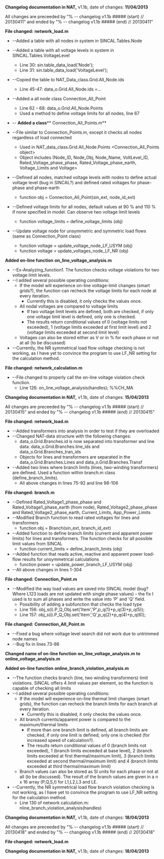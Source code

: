 **Changelog documentation in NAT,** v1.1b, date of changes: **11/04/2013**

All changes are preceeded by &quot;% -- changelog v1.1b ##### (start) // 20130411&quot; and ended by &quot;% -- changelog v1.1b ##### (end) // 20130411&quot;

**File changed:**  **network\_load.m**

- --Added a table with all nodes in system in SINCAL.Tables.Node
- --Added a table with all voltage levels in system in SINCAL.Tables.VoltageLevel
  - Line 30: sin.table\_data\_load(&#39;Node&#39;);
  - Line 31: sin.table\_data\_load(&#39;VoltageLevel&#39;);

- --Copied the table to NAT\_Data\_class.Grid.All\_Node.ids
  - Line 45-47: data\_o.Grid.All\_Node.ids =…
- --Added a all node class Connection\_All\_Point
  - Line 62 – 68: data\_o.Grid.All\_Node.Points
  - Used a method to define voltage limits for all nodes, line 67

- -- **Added a class**** Connection\_All\_Points.m**
- --File similar to Connection\_Points.m, except it checks all nodes regardless of load connected
  - Used in NAT\_data\_class.Grid.All\_Node.Points &lt;Connection\_All\_Points object&gt;
  - Object includes (Node\_ID, Node\_Obj, Node\_Name, VoltLevel\_ID, Rated\_Voltage\_phase\_phase, Rated\_Voltage\_phase\_earth, Voltage\_Limits and Voltage&gt;
- --Defined all nodes, matched voltage levels with nodes to define actual voltage level (bug in SINCAL?) and defined rated voltages for phase-phase and phase-earth
  - function obj = Connection\_All\_Point(sin\_ext, node\_id\_ext)
- --Defined voltage limits for all nodes, default values at 90 % and 110 % if none specified in model.  Can observe two voltage limit levels
  - function voltage\_limits = define\_voltage\_limits (obj)
- --Update voltage node for unsymmetric and symmetric load flows (same as Connection\_Point class)
  - function voltage = update\_voltage\_node\_LF\_USYM (obj)
  - function voltage = update\_voltages\_node\_LF\_NR (obj)

**Added on-line function**  **on\_line\_voltage\_analysis.m**

- --Ex-Analyzing\_function1. The function checks voltage violations for two voltage limit levels.
- --I added several possible operating conditions:
  - If the model will experience on-line voltage-limit changes (smart grids?), the function can recheck the voltage limits for each node at every iteration.
    - Currently this is disabled, it only checks the values once.
  - All nodal voltages are compared to voltage limits
    - If two voltage limit levels are defined, both are checked, if only one voltage limit level is defined, only one is checked.
    - The results return conditional values of 0 (voltage limits not exceeded), 1 (voltage limits exceeded at first limit level) and 2 (voltage limits exceeded at second limit level)
  - Voltages can also be stored either as V or in % for each phase or not at all (to be discussed)
- --Currently, the NR symmetrical load flow voltage checking is not working, as I have yet to convince the program to use LF\_NR setting for the calculation method.

**File changed:**  **network\_calculation.m**

- --File changed to properly call the on-line voltage violation check function.
  - Line 126: on\_line\_voltage\_analysis(handles); %%CH\_MA



**Changelog documentation in NAT,** v1.1b, date of changes: **15/04/2013**

All changes are preceeded by &quot;% -- changelog v1.1b ##### (start) // 20130415&quot; and ended by &quot;% -- changelog v1.1b ##### (end) // 20130415&quot;

**File changed:**  **network\_load.m**

- --Added transformers into analysis in order to test if they are overloaded
- --Changed NAT-data structure with the following changes:
  - data\_o.Grid.Branches.id is now separated into transformer and line data: data\_o.Grid.Branches.line\_ids and data\_o.Grid.Branches\_tran\_ids
  - Objects for lines and transformers are separated in the data\_o.Grid.Branches.Lines and data\_o.Grid.Branches.Transf
- --Added two lines where branch limits (lines, two-winding transformers) are defined. Used a function within branch.m class (define\_branch\_limits).
  - All above changes in lines 75-92 and line 98-106

**File changed:**  **branch.m**

- --Defined Rated\_Voltage1\_phase\_phase and Rated\_Voltage1\_phase\_earth (from node), Rated\_Voltage2\_phase\_phase and Rated\_Voltage2\_phase\_earth, Current\_Limits, App\_Power\_Limits
- --Modified Branch function to read rated voltages for lines and transformers
  - function obj = Branch(sin\_ext, branch\_id\_ext)
- --Added function to define branch limits (current and apparent power limits) for lines and transformers. The function checks for all possible limit values from SINCAL
  - function current\_limits = define\_branch\_limits (obj)
- --Added function that reads active, reactive and apparent power load-flow results for unsymmetrical calculations
  - function power = update\_power\_branch\_LF\_USYM (obj)
- --All above changes in lines 1-304

**File changed:**  **Connection\_Point.m**

- --Modified the way load values are saved into SINCAL model (bug? Where L123 loads are not updated with single phase values) – the fix I used is to sum all phases and write the value into &#39;P&#39; and &#39;Q&#39; field.
  - Possibility of adding a subfunction that checks the load type
  - Line 156: obj\_s(i).P\_Q\_Obj.set(&#39;Item&#39;,&#39;P&#39;,p\_q(1)+p\_q(3)+p\_q(5));
  - Line 157: obj\_s(i).P\_Q\_Obj.set(&#39;Item&#39;,&#39;Q&#39;,p\_q(2)+p\_q(4)+p\_q(6));

**File changed:**  **Connection\_All\_Point.m**

- --Fixed a bug where voltage level search did not work due to untrimmed node names
- --Bug fix in lines 73-86

**Changed name of on-line function**  **on\_line\_voltage\_analysis.m**  **to**  **online\_voltage\_analysis.m**

**Added on-line function**  **online\_branch\_violation\_analysis.m**

- --The function checks branch (line, two winding transformers) limit violations. SINCAL offers 4 limit values per element, so the function is capable of checking all limits
- --I added several possible operating conditions:
  - If the model will experience on-line thermal limit changes (smart grids), the function can recheck the branch limits for each branch at every iteration.
    - Currently this is disabled, it only checks the values once.
  - All branch currents/apparent power is compared to the maximum/thermal limits
    - If more than one branch limit is defined, all branch limits are checked, if only one limit is defined, only one is checked (for increased speed of calculation?).
    - The results return conditional values of 0 (branch limits not exceeded), 1 (branch limits exceeded at base level), 2 (branch limits exceeded at first thermal/maximum limit), 3 (branch limits exceeded at second thermal/maximum limit) and 4 (branch limits exceeded at third thermal/maximum limit)
  - Branch values can also be stored as SI units for each phase or not at all (to be discussed). The result of the branch values are given in a n x 16 array (P,Q,S,I) for L1,L2,L3 and LE.
- --Currently, the NR symmetrical load flow branch violation checking is not working, as I have yet to convince the program to use LF\_NR setting for the calculation method.
  - Line 130 of network calculation.m: nline\_branch\_violation\_analysis(handles)

**Changelog documentation in NAT,** v1.1b, date of changes: **18/04/2013**

All changes are preceeded by &quot;% -- changelog v1.1b ##### (start) // 20130418&quot; and ended by &quot;% -- changelog v1.1b ##### (end) // 20130418&quot;

**File changed:**  **network\_load.m**

**Changelog documentation in NAT,** v1.1b, date of changes: **18/04/2013**